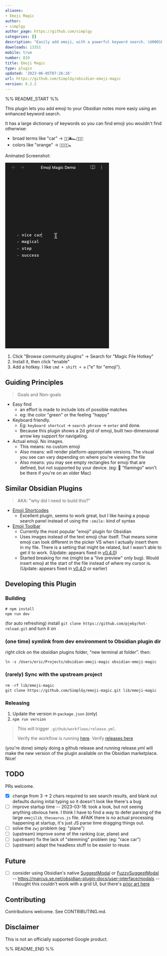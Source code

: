 ```yaml
---
aliases:
- Emoji Magic
author:
- simplgy
author_page: https://github.com/simplgy
categories: []
description: "Easily add emoji, with a powerful keyword search. \U0001F52E ✨ \U0001F407"
downloads: 13351
mobile: true
number: 819
title: Emoji Magic
type: plugin
updated: '2023-06-05T07:26:26'
url: https://github.com/SimplGy/obsidian-emoji-magic
version: 0.2.2
---
```


%% README_START %%

This plugin lets you add emoji to your Obsidian notes more easiy using an enhanced keyword search.

It has a large dictionary of keywords so you can find emoji you wouldn't find otherwise:

* broad terms like "car" -> `🚓🚋🚔🏎️🚐🚕🚖`
* colors like "orange" -> `📙🧡🍊🥕🚼`

Animated Screenshot:

![gif in action](https://raw.githubusercontent.com/SimplGy/obsidian-emoji-magic/HEAD/screenshots/emoji-magic-obsidian-2.gif)
1. Click "Browse community plugins" -> Search for "Magic File Hotkey"
1. Install it, then click "enable"
1. Add a hotkey. I like `cmd + shift + e` ("e" for "emoji").

## Guiding Principles
> Goals and Non-goals

* Easy find
  * an effort is made to include lots of possible matches
  * eg: the color "green" or the feeling "happy"
* Keyboard friendly.
  * Eg: `keyboard shortcut` -> `search phrase` -> `enter` and done.
  * Because this plugin shows a 2d grid of emoji, built two-dimensional arrow key support for navigating.
* Actual emoji. No images.
  * This means: no custom emoji
  * Also means: will render platform-appropriate versions. The visual you see can vary depending on where you're viewing the file
  * Also means: you may see empty rectangles for emoji that are defined, but not supported by your device. (eg: 🦩 "flamingo" won't be there if you're on an older Mac)

## Similar Obsidian Plugins

> AKA: "why did I need to build this?"

* [Emoji Shortcodes](https://github.com/phibr0/obsidian-emoji-shortcodes)
  * Excellent plugin, seems to work great, but I like having a popup search panel instead of using the `:smile:` kind of syntax
* [Emoji Toolbar](https://github.com/oliveryh/obsidian-emoji-toolbar)
  * Currently the most popular "emoji" plugin for Obsidian
  * Uses images instead of the text emoji char itself. That means some emoji can look different in the picker VS when I actually insert them in my file. There is a setting that might be related, but I wasn't able to get it to work. (Update: appears fixed in [v0.4.0](https://github.com/oliveryh/obsidian-emoji-toolbar/releases/tag/0.4.0))
  * Started breaking for me (might be a "live preview" only bug). Would insert emoji at the start of the file instead of where my cursor is. (Update: appears fixed in [v0.4.0](https://github.com/oliveryh/obsidian-emoji-toolbar/releases/tag/0.4.0) or earlier)



## Developing this Plugin

### Building

```
# npm install
npm run dev
```

(for auto refreshing) install `git clone https://github.com/pjeby/hot-reload.git` and turn it on

### (one time) symlink from dev environment to Obsidian plugin dir

right click on the obsidian plugins folder, "new terminal at folder". then:

```
ln -s /Users/eric/Projects/obsidian-emoji-magic obsidian-emoji-magic
```

### (rarely) Sync with the upstream project

```
rm -rf lib/emoji-magic
git clone https://github.com/SimplGy/emoji-magic.git lib/emoji-magic
```

### Releasing

1. Update the version in `package.json` (only)
2. `npm run version`

> This will trigger `.github/workflows/release.yml`.
> 
> Verify the workflow is running [here](https://github.com/SimplGy/obsidian-emoji-magic/actions).
> Verify [releases here](https://github.com/SimplGy/obsidian-emoji-magic/releases)

(you're done) simply doing a github release and running release.yml will make the new version of the plugin available on the Obsidian marketplace. Nice!



## TODO
PRs welcome.

- [x] change from 3 -> 2 chars required to see search results, and blank out defaults during inital typing so it doesn't look like there's a bug
- [ ] improve startup time -- 2023-03-18: took a look, but not seeing anything obvious here. I think I have to find a way to defer parsing of the large `emojilib_thesaurus.js` file. AFAIK there is no actual processing happening at startup, it's just JS parse time dragging things out.
- [ ] solve the `zwj` problem (eg: "plane")
- [ ] (upstream) improve some of the ranking (car, plane) and 
- [ ] (upstream) fix the lack of "stemming" problem (eg: "race car")
- [ ] (upstream) adapt the headless stuff to be easier to reuse.

## Future
- [ ] consider using Obsidian's native [SuggestModal](https://marcus.se.net/obsidian-plugin-docs/reference/typescript/classes/SuggestModal) or [FuzzySuggestModal](https://marcus.se.net/obsidian-plugin-docs/reference/typescript/classes/FuzzySuggestModal) -- https://marcus.se.net/obsidian-plugin-docs/user-interface/modals -- I thought this couldn't work with a grid UI, but there's [prior art here](https://github.com/oliveryh/obsidian-emoji-toolbar/commit/1b8f7624f575cb183271a3d969ee5939c4763f8a)




## Contributing

Contributions welcome. See CONTRIBUTING.md.

## Disclaimer

This is not an officially supported Google product.


%% README_END %%